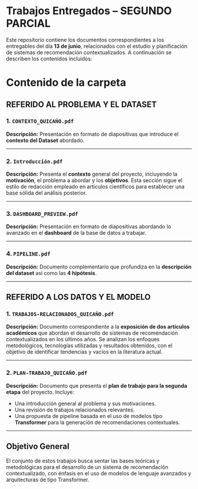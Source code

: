 # Trabajos Entregados – SEGUNDO PARCIAL

Este repositorio contiene los documentos correspondientes a los entregables del día **13 de junio**, relacionados con el estudio y planificación de sistemas de recomendación contextualizados. A continuación se describen los contenidos incluidos:

# Contenido de la carpeta

## REFERIDO AL PROBLEMA Y EL DATASET

### 1. `CONTEXTO_QUICAÑO.pdf`

**Descripción:**
Presentación en formato de diapositivas que introduce el **contexto del Dataset** abordado.

---

### 2. `Introducción.pdf`

**Descripción:**
Presenta el **contexto** general del proyecto, incluyendo la **motivación**, el problema a abordar y los **objetivos**. Esta sección sigue el estilo de redacción empleado en artículos científicos para establecer una base sólida del análisis posterior.

---

### 3. `DASHBOARD_PREVIEW.pdf`

**Descripción:**
Presentación en formato de diapositivas abordando lo avanzado en el **dashboard** de la base de datos a trabajar.

---

### 4. `PIPELINE.pdf`

**Descripción:**
Documento complementario que profundiza en la **descripción del dataset** así como las **4 hipótesis**.

---

## REFERIDO A LOS DATOS Y EL MODELO

### 1. `TRABAJOS-RELACIONADOS_QUICAÑO.pdf`

**Descripción:**
Documento correspondiente a la **exposición de dos artículos académicos** que abordan el desarrollo de sistemas de recomendación contextualizados en los últimos años. Se analizan los enfoques metodológicos, tecnologías utilizadas y resultados obtenidos, con el objetivo de identificar tendencias y vacíos en la literatura actual.

---

### 2. `PLAN-TRABAJO_QUICAÑO.pdf`

**Descripción:**
Documento que presenta el **plan de trabajo para la segunda etapa** del proyecto. Incluye:

- Una introducción general al problema y sus motivaciones.
- Una revisión de trabajos relacionados relevantes.
- Una propuesta de pipeline basada en el uso de modelos tipo **Transformer** para la generación de recomendaciones contextuales.

---

## Objetivo General

El conjunto de estos trabajos busca sentar las bases teóricas y metodológicas para el desarrollo de un sistema de recomendación contextualizado, con énfasis en el uso de modelos de lenguaje avanzados y arquitecturas de tipo Transformer.
